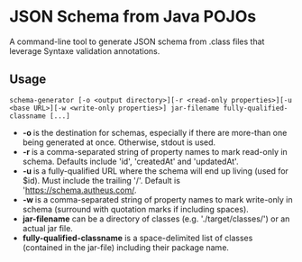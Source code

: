 # JSON Schema from Java POJOs

A command-line tool to generate JSON schema from .class files that leverage Syntaxe validation annotations.

## Usage
```
schema-generator [-o <output directory>][-r <read-only properties>][-u <base URL>][-w <write-only properties>] jar-filename fully-qualified-classname [...]
```

* __-o <output directory>__ is the destination for schemas, especially if there are more-than one being generated at once. Otherwise, stdout is used.
* __-r <read-only properties>__ is a comma-separated string of property names to mark read-only in schema. Defaults include 'id', 'createdAt' and 'updatedAt'.
* __-u <base URL>__ is a fully-qualified URL where the schema will end up living (used for $id). Must include the trailing '/'. Default is 'https://schema.autheus.com/.
* __-w <write-only properties>__ is a comma-separated string of property names to mark write-only in schema (surround with quotation marks if including spaces).
* __jar-filename__ can be a directory of classes (e.g. './target/classes/') or an actual jar file.
* __fully-qualified-classname__ is a space-delimited list of classes (contained in the jar-file) including their package name.
